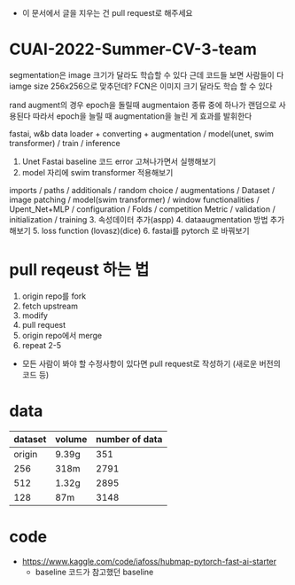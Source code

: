 * 이 문서에서 글을 지우는 건 pull request로 해주세요

# CUAI-2022-Summer-CV-3-team
segmentation은 image 크기가 달라도 학습할 수 있다
근데 코드들 보면 사람들이 다 iamge size 256x256으로 맞추던데?
FCN은 이미지 크기 달라도 학습 할 수 있다

rand augment의 경우 epoch을 돌릴때 augmentaion 종류 중에 하나가 랜덤으로 사용된다
따라서 epoch을 늘릴 때 augmentation을 늘린 게 효과를 발휘한다

fastai, w&b
data loader + converting + augmentation / model(unet, swim transformer) / train / inference

1. Unet Fastai baseline 코드 error 고쳐나가면서 실행해보기
2. model 자리에 swim transformer 적용해보기
<Swim Transformer>
imports / paths / additionals / random choice / augmentations / Dataset / image patching / model(swim transformer) / window functionalities / Upent_Net+MLP / configuration / Folds  / competition Metric  / validation / initialization / training
3. 속성데이터 추가(aspp)
4. dataaugmentation 방법 추가해보기
5. loss function (lovasz)(dice) 
6. fastai를 pytorch 로 바꿔보기

# pull reqeust 하는 법
1. origin repo를 fork
2. fetch upstream
3. modify
4. pull request
5. origin repo에서 merge
6. repeat 2-5
 * 모든 사람이 봐야 할 수정사항이 있다면 pull request로 작성하기 (새로운 버전의 코드 등)

# data
|dataset|volume|number of data|
|------|---|---|
|origin|9.39g|351|
|256|318m|2791|
|512|1.32g|2895|
|128|87m|3148|

# code
 * https://www.kaggle.com/code/iafoss/hubmap-pytorch-fast-ai-starter 
   * baseline 코드가 참고했던 baseline
